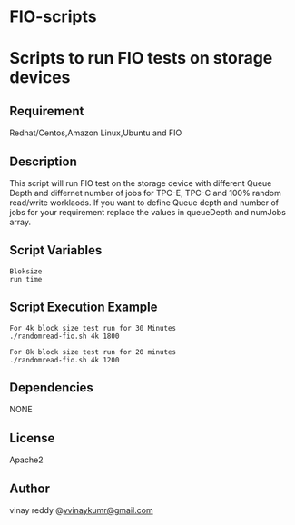 # FIO-scripts
Scripts to run FIO tests on storage devices
============

Requirement
-----------

Redhat/Centos,Amazon Linux,Ubuntu and FIO

Description
-----------
This script will run FIO test on the storage device with different Queue Depth and differnet number of jobs for TPC-E, TPC-C and 100% random read/write worklaods. If you want to define Queue depth and number of jobs for your requirement replace the values in queueDepth and numJobs array.

Script Variables
--------------
```
Bloksize 
run time

```
Script Execution Example
--------------

```
For 4k block size test run for 30 Minutes
./randomread-fio.sh 4k 1800

For 8k block size test run for 20 minutes
./randomread-fio.sh 4k 1200
```
Dependencies
------------
 NONE
 
License
-------
 Apache2    
 
Author
-----
vinay reddy @vvinaykumr@gmail.com